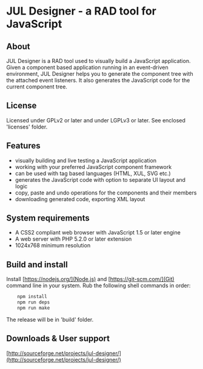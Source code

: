 JUL Designer - a RAD tool for JavaScript
========================================

 About
 ------ 

JUL Designer is a RAD tool used to visually build a JavaScript application.
Given a component based application running in an event-driven environment, 
JUL Designer helps you to generate the component tree with the attached event listeners. 
It also generates the JavaScript code for the current component tree.

License
-------
 
 Licensed under GPLv2 or later and under LGPLv3 or later. See enclosed 'licenses' folder.
 
Features
--------
 
* visually building and live testing a JavaScript application 
* working with your preferred JavaScript component framework 
* can be used with tag based languages (HTML, XUL, SVG etc.) 
* generates the JavaScript code with option to separate UI layout and logic 
* copy, paste and undo operations for the components and their members
* downloading generated code, exporting XML layout

System requirements
-------------------
 
* A CSS2 compliant web browser with JavaScript 1.5 or later engine 
* A web server with PHP 5.2.0 or later extension 
* 1024x768 minimum resolution 

Build and install
-----------------

Install [https://nodejs.org/](Node.js) and [https://git-scm.com/](Git) command line in your system.
Rub the following shell commands in order:

``` bash
	npm install
	npm run deps
	npm run make
```
The release will be in 'build' folder.

 Downloads & User support
 ------------------------

[http://sourceforge.net/projects/jul-designer/](http://sourceforge.net/projects/jul-designer/)

